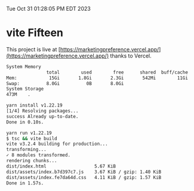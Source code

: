 Tue Oct 31 01:28:05 PM EDT 2023

# vite Fifteen


This project is live at [https://marketingpreference.vercel.app/](https://marketingpreference.vercel.app/) thanks to Vercel.

```bash
System Memory
               total        used        free      shared  buff/cache   available
Mem:            15Gi       1.8Gi       2.3Gi       542Mi        11Gi        12Gi
Swap:          8.0Gi          0B       8.0Gi
System Storage
473M	.
```
```bash
yarn install v1.22.19
[1/4] Resolving packages...
success Already up-to-date.
Done in 0.10s.
```
```bash
yarn run v1.22.19
$ tsc && vite build
vite v3.2.4 building for production...
transforming...
✓ 8 modules transformed.
rendering chunks...
dist/index.html                  5.67 KiB
dist/assets/index.b7d397c7.js    3.67 KiB / gzip: 1.40 KiB
dist/assets/index.fe7da64d.css   4.11 KiB / gzip: 1.57 KiB
Done in 1.57s.
```
